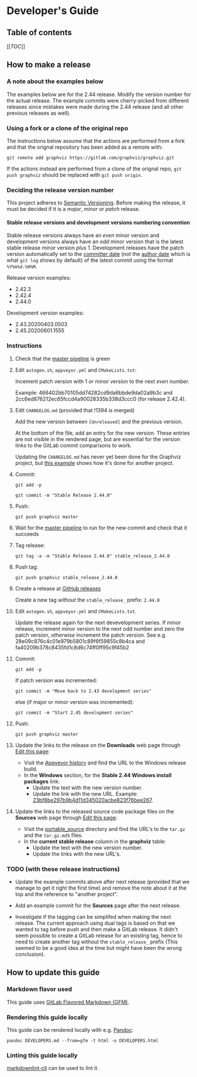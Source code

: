 # Developer's Guide

## Table of contents

[[_TOC_]]

## How to make a release

### A note about the examples below

The examples below are for the 2.44 release. Modify the version
number for the actual release. The example commits were cherry-picked
from different releases since mistakes were made during the 2.44
release (and all other previous releases as well).

### Using a fork or a clone of the original repo

The instructions below assume that the actions are performed from a
fork and that the orignal repository has been added as a remote with:

`git remote add graphviz https://gitlab.com/graphviz/graphviz.git`

If the actions instead are performed from a clone of the orignal repo,
`git push graphviz` should be replaced with `git push origin`.

### Deciding the release version number

This project adheres to
[Semantic Versioning](https://semver.org/spec/v2.0.0.html).
Before making the release, it must be decided if it is a *major*, *minor* or
*patch* release.

#### Stable release versions and development versions numbering convention

Stable release versions always have an *even* minor version and
development versions always have an *odd* minor version that is the
latest stable release minor version *plus* 1. Development releases
have the patch version automatically set to the
[committer date](https://git-scm.com/docs/pretty-formats#Documentation/pretty-formats.txt-emciem)
(not the [author date](https://git-scm.com/docs/pretty-formats#Documentation/pretty-formats.txt-emadem)
which is what `git log` shows by default) of the latest commit using the format `%Y%m%d.%H%M`.

Release version examples:

- 2.42.3
- 2.42.4
- 2.44.0

Development version examples:

- 2.43.20200403.0503
- 2.45.20200601.1555

### Instructions

1. Check that the
[master pipeline](https://gitlab.com/graphviz/graphviz/-/pipelines?ref=master)
is green

1. Edit `autogen.sh`, `appveyor.yml` and `CMakeLists.txt`:

   Incement patch version with 1 *or* minor version to the next *even* number.

   Example: 466402bb70105dd74282cd9da6bbde9da02a9b3c
   and 2cc6ed876212ec65fccd4a90028335b338d3ccc0 (for release 2.42.4).

1. Edit `CHANGELOG.md` (provided that !1394 is merged)

   Add the new version between `[Unreleased]` and the previous
   version.

   At the bottom of the file, add an entry for the new version. These
   entries are not visible in the rendered page, but are essential for
   the version links to the GitLab commit comparisons to work.

   Updating the `CHANGELOG.md` has never yet been done for the
   Graphviz project, but [this
   example](https://github.com/magjac/d3-graphviz/commit/59f515686a3fdb4da2a04d02665abfb2e583d898#diff-4ac32a78649ca5bdd8e0ba38b7006a1e)
   shows how it's done for another project.

1. Commit:

   `git add -p`

   `git commit -m "Stable Release 2.44.0"`

1. Push:

   `git push graphviz master`

1. Wait for the
[master pipeline](https://gitlab.com/graphviz/graphviz/-/pipelines?ref=master)
to run for the new commit and check that it succeeds

1. Tag release:

   `git tag -a -m "Stable Release 2.44.0" stable_release_2.44.0`

1. Push tag:

   `git push graphviz stable_release_2.44.0`

1. Create a release at [GitHub releases](https://gitlab.com/graphviz/graphviz/-/releases)

   Create a new tag *without* the `stable_release_` prefix: `2.44.0`

1. Edit `autogen.sh`, `appveyor.yml` and `CMakeLists.txt`.

   Update the release again for the next devevelopment series. If
   minor release, increment minor version to the next odd number and
   zero the patch version, *otherwise* increment the patch
   version. See e.g.  28e09c876c4c01e979b5801c89f6f59855c8b4ca and
   fa40209b378c8435fd1c8d6c74ff0ff95c9f45b2

1. Commit:

    `git add -p`

    If patch version was incremented:

    `git commit -m "Move back to 2.43 development series"`

    else (if major or minor version was incremented):

    `git commit -m "Start 2.45 development series"`

1. Push:

    `git push graphviz master`

1. Update the links to the release on the **Downloads** web page through
[Edit this page](https://gitlab.com/graphviz/graphviz.gitlab.io/-/edit/master/_pages/10_download.md):
   - Visit the
   [Appveyor history](https://ci.appveyor.com/project/ellson/graphviz-pl238/history)
   and find the URL to the Windows release build.
   - In the **Windows** section, for the **Stable 2.44 Windows install packages** link:
     - Update the text with the new version number.
     - Update the link with the new URL.
     Example: [23bf8be297b9b4d11d345020acbe823f76bee267](https://gitlab.com/graphviz/graphviz.gitlab.io/-/commit/23bf8be297b9b4d11d345020acbe823f76bee267).

1. Update the links to the released source code package files on the **Sources** web
page through
[Edit this page](https://gitlab.com/graphviz/graphviz.gitlab.io/-/edit/master/download/source/index.md):
   - Visit the
   [portable_source](https://www2.graphviz.org/Packages/stable/portable_source/)
   directory
   and find the URL's to the `tar.gz` and the `tar.gz.md5` files.
   - In the **current stable release** column in the **graphviz** table:
     - Update the text with the new version number.
     - Update the links with the new URL's.

### TODO (with these release instructions)

- Update the example commits above after next release (provided that
  we manage to get it right the first time) and remove the note about
  it at the top and the reference to "another project".

- Add an example commit for the **Sources** page after the next release.

- Investigate if the tagging can be simplifed when making the next
  release. The current approach using dual tags is based on that we
  wanted to tag before push and then make a GitLab release. It didn't
  seem possible to create a GitLab release for an existing tag, hence
  to need to create another tag without the `stable_release_` prefix
  (This seemed to be a good idea at the time but might have been the
  wrong conclusion).

## How to update this guide

### Markdown flavor used

This guide uses
[GitLab Flavored Markdown (GFM)](https://docs.gitlab.com/ce/user/markdown.html#gitlab-flavored-markdown-gfm]).

### Rendering this guide locally

This guide can be rendered locally with e.g. [Pandoc](https://pandoc.org/):

`pandoc DEVELOPERS.md --from=gfm -t html -o DEVELOPERS.html`

### Linting this guide locally

[markdownlint-cli](https://github.com/igorshubovych/markdownlint-cli)
can be used to lint it.
